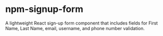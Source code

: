 # npm-signup-form
A lightweight React sign-up form component that includes fields for First Name, Last Name, email, username, and phone number validation.
